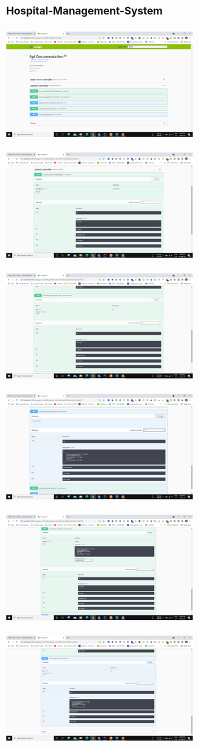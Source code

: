 # Hospital-Management-System

#

![img.png](img.png)

#

![img_1.png](img_1.png)

#

![img_2.png](img_2.png)

#

![img_3.png](img_3.png)

#

![img_4.png](img_4.png)

#

![img_5.png](img_5.png)
